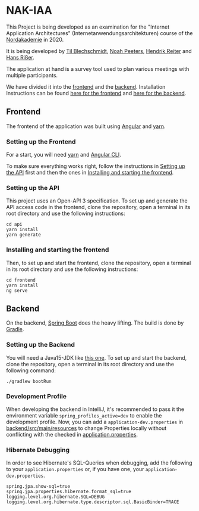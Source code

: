 # NAK-IAA
This Project is being developed as an examination for the 
"Internet Application Architectures" (Internetanwendungsarchitekturen) course of the 
[Nordakademie](https://www.nordakademie.de) in 2020.

It is being developed by [Til Blechschmidt](https://github.com/TilBlechschmidt), 
[Noah Peeters](https://github.com/NoahPeeters), [Hendrik Reiter](https://github.com/HenryWedge) 
and [Hans Rißer](https://github.com/hpr1999). 

The application at hand is a survey tool used to plan various meetings 
with multiple participants.

We have divided it into the [frontend](/frontend) and the [backend](backend).
Installation Instructions can be found 
[here for the frontend](#setting-up-the-frontend) and 
[here for the backend](#setting-up-the-backend).


## Frontend

The frontend of the application was built using [Angular](https://angular.io) 
and [yarn](https://classic.yarnpkg.com/en/).

### Setting up the Frontend

For a start, you will need 
[yarn](https://classic.yarnpkg.com/en/docs/install/) and [Angular CLI](https://cli.angular.io).

To make sure everything works right, follow the instructions in [Setting up the API](#setting-up-the-api) first
and then the ones in [Installing and starting the frontend](#installing-and-starting-the-frontend).

### Setting up the API

This project uses an Open-API 3 specification.
To set up and generate the API access code in the frontend, clone the repository, 
open a terminal in its root directory and use the following instructions: 

```shell script
cd api
yarn install
yarn generate
```

### Installing and starting the frontend

Then, to set up and start the frontend, clone the repository, 
open a terminal in its root directory and use the following instructions:

```shell script
cd frontend
yarn install
ng serve
```

## Backend

On the backend, [Spring Boot](https://spring.io/projects/spring-boot) does the heavy lifting.
The build is done by [Gradle](https://gradle.org).

### Setting up the Backend

You will need a Java15-JDK like 
[this one](https://adoptopenjdk.net/?variant=openjdk15&jvmVariant=hotspot).
To set up and start the backend, clone the repository, 
open a terminal in its root directory and use the following command: 

```shell script
./gradlew bootRun
```

### Development Profile

When developing the backend in IntelliJ, it's recommended to pass
it the environment variable `spring_profiles_active=dev` to enable
the development profile. 
Now, you can add a `application-dev.properties`
in [backend/src/main/resources](backend/src/main/resources) to change
Properties locally without conflicting with the checked in 
[application.properties](backend/src/main/resources/application.properties).

### Hibernate Debugging

In order to see Hibernate's SQL-Queries when debugging, add the
following to your `application.properties` or, if you have one, your
 `application-dev.properties`. 

```properties
spring.jpa.show-sql=true
spring.jpa.properties.hibernate.format_sql=true
logging.level.org.hibernate.SQL=DEBUG
logging.level.org.hibernate.type.descriptor.sql.BasicBinder=TRACE
```
